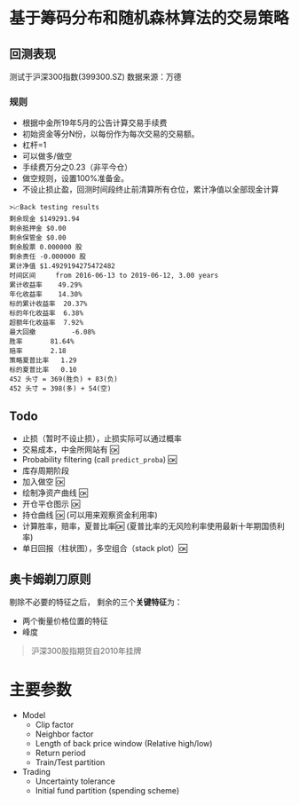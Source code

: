 # 基于筹码分布和随机森林算法的交易策略

## 回测表现
测试于沪深300指数(399300.SZ) 数据来源：万德

### 规则
- 根据中金所19年5月的公告计算交易手续费
- 初始资金等分N份，以每份作为每次交易的交易额。
- 杠杆=1
- 可以做多/做空
- 手续费万分之0.23（非平今仓）
- 做空规则，设置100%准备金。
- 不设止损止盈，回测时间段终止前清算所有仓位，累计净值以全部现金计算
```
>📈Back testing results
剩余现金 $149291.94
剩余抵押金 $0.00
剩余保管金 $0.00
剩余股票 0.000000 股
剩余责任 -0.000000 股
累计净值 $1.4929194275472482
时间区间	 from 2016-06-13 to 2019-06-12, 3.00 years
累计收益率	 49.29%
年化收益率	 14.30%
标的累计收益率	 20.37%
标的年化收益率	 6.38%
超额年化收益率	 7.92%
最大回撤		 -6.08%
胜率		 81.64%
赔率		 2.18
策略夏普比率	 1.29
标的夏普比率	 0.10
452 头寸 = 369(胜负) + 83(负)
452 头寸 = 398(多) + 54(空)
```

## Todo
- 止损（暂时不设止损），止损实际可以通过概率
- 交易成本，中金所网站有 🆗
- Probability filtering (call `predict_proba`) 🆗
- 库存周期阶段
- 加入做空 🆗
- 绘制净资产曲线 🆗
- 开仓平仓图示 🆗
- 持仓曲线 🆗 (可以用来观察资金利用率)
- 计算胜率，赔率，夏普比率🆗 (夏普比率的无风险利率使用最新十年期国债利率)
- 单日回报（柱状图），多空组合（stack plot）🆗

## 奥卡姆剃刀原则
剔除不必要的特征之后，
剩余的三个**关键特征**为：
- 两个衡量价格位置的特征
- 峰度


> 沪深300股指期货自2010年挂牌

# 主要参数

- Model
    - Clip factor
    - Neighbor factor
    - Length of back price window (Relative high/low)
    - Return period
    - Train/Test partition
- Trading
    - Uncertainty tolerance
    - Initial fund partition (spending scheme)